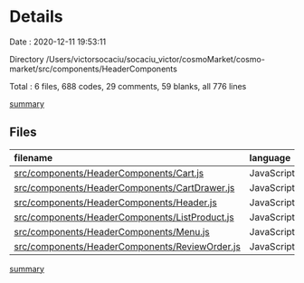 # Details

Date : 2020-12-11 19:53:11

Directory /Users/victorsocaciu/socaciu_victor/cosmoMarket/cosmo-market/src/components/HeaderComponents

Total : 6 files,  688 codes, 29 comments, 59 blanks, all 776 lines

[summary](results.md)

## Files
| filename | language | code | comment | blank | total |
| :--- | :--- | ---: | ---: | ---: | ---: |
| [src/components/HeaderComponents/Cart.js](/src/components/HeaderComponents/Cart.js) | JavaScript | 84 | 1 | 10 | 95 |
| [src/components/HeaderComponents/CartDrawer.js](/src/components/HeaderComponents/CartDrawer.js) | JavaScript | 126 | 3 | 14 | 143 |
| [src/components/HeaderComponents/Header.js](/src/components/HeaderComponents/Header.js) | JavaScript | 203 | 16 | 14 | 233 |
| [src/components/HeaderComponents/ListProduct.js](/src/components/HeaderComponents/ListProduct.js) | JavaScript | 165 | 9 | 8 | 182 |
| [src/components/HeaderComponents/Menu.js](/src/components/HeaderComponents/Menu.js) | JavaScript | 103 | 0 | 10 | 113 |
| [src/components/HeaderComponents/ReviewOrder.js](/src/components/HeaderComponents/ReviewOrder.js) | JavaScript | 7 | 0 | 3 | 10 |

[summary](results.md)
